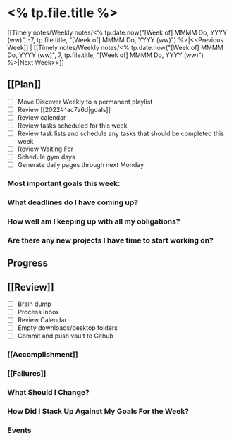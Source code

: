 # <% tp.file.title %>

[[Timely notes/Weekly notes/<% tp.date.now("[Week of] MMMM Do, YYYY (ww)", -7, tp.file.title, "[Week of] MMMM Do, YYYY (ww)") %>|<<Previous Week]] | [[Timely notes/Weekly notes/<% tp.date.now("[Week of] MMMM Do, YYYY (ww)", 7, tp.file.title, "[Week of] MMMM Do, YYYY (ww)") %>|Next Week>>]]

## [[Plan]]

- [ ] Move Discover Weekly to a permanent playlist
- [ ] Review [[2022#^ac7a6d|goals]]
- [ ] Review calendar
- [ ] Review tasks scheduled for this week
- [ ] Review task lists and schedule any tasks that should be completed this week
- [ ] Review Waiting For
- [ ] Schedule gym days
- [ ] Generate daily pages through next Monday

### Most important goals this week:

### What deadlines do I have coming up?

### How well am I keeping up with all my obligations?

### Are there any new projects I have time to start working on?

## Progress

## [[Review]]

- [ ] Brain dump
- [ ] Process Inbox
- [ ] Review Calendar
- [ ] Empty downloads/desktop folders
- [ ] Commit and push vault to Github

### [[Accomplishment]]

### [[Failures]]

### What Should I Change?

### How Did I Stack Up Against My Goals For the Week?

### Events